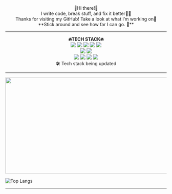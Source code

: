 
<div align="center">
👋Hi there!👋   <br />
I write code, break stuff, and fix it better🧑‍💻   <br />
Thanks for visiting my GitHub! Take a look at what I’m working on👀   <br />
**Stick around and see how far I can go. 🚀**
</div>
<hr />
<div align="center">
   <strong>🔥TECH STACK🔥</strong>
   <br />
   <img src="https://img.shields.io/badge/html5-%23E34F26.svg?style=for-the-badge&logo=html5&logoColor=white">
   <img src="https://img.shields.io/badge/css3-%231572B6.svg?style=for-the-badge&logo=css3&logoColor=white">
   <img src="https://img.shields.io/badge/jquery-%230769AD.svg?style=for-the-badge&logo=jquery&logoColor=white">
   <img src="https://img.shields.io/badge/javascript-%23323330.svg?style=for-the-badge&logo=javascript&logoColor=%23F7DF1E">
   <img src="https://img.shields.io/badge/typescript-%23007ACC.svg?style=for-the-badge&logo=typescript&logoColor=white">
   <br />
   <img src="https://img.shields.io/badge/vuejs-%2335495e.svg?style=for-the-badge&logo=vuedotjs&logoColor=%234FC08D">
   <img src="https://img.shields.io/badge/chart.js-F5788D.svg?style=for-the-badge&logo=chart.js&logoColor=white">
   <br />
   <img src="https://img.shields.io/badge/react-%2320232a.svg?style=for-the-badge&logo=react&logoColor=%2361DAFB">
   <img src="https://img.shields.io/badge/React_Router-CA4245?style=for-the-badge&logo=react-router&logoColor=white">
   <img src="https://img.shields.io/badge/redux-%23593d88.svg?style=for-the-badge&logo=redux&logoColor=white">
   <img src="https://img.shields.io/badge/styled--components-DB7093?style=for-the-badge&logo=styled-components&logoColor=white">
   <br>
   🛠️ Tech stack being updated
</div>
<hr />
<a href="https://www.gitanimals.org/en_US?utm_medium=image&utm_source=kim-heesu&utm_content=farm">
   <img
     src="https://render.gitanimals.org/farms/kim-heesu"
     width="600"
     height="300"
   />
</a>

![Top Langs](https://github-readme-stats.vercel.app/api/top-langs/?username=kim-heesu&layout=compact&theme=radical)

<hr />





